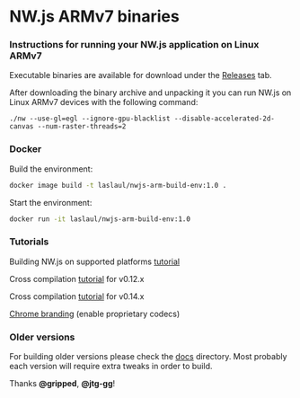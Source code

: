# NW.js ARMv7 binaries

### Instructions for running your NW.js application on Linux ARMv7

Executable binaries are available for download under the [Releases][1] tab.

After downloading the binary archive and unpacking it you can run NW.js on Linux ARMv7 devices with the following command:

`./nw --use-gl=egl --ignore-gpu-blacklist --disable-accelerated-2d-canvas --num-raster-threads=2`

### Docker

Build the environment:

``` Bash
docker image build -t laslaul/nwjs-arm-build-env:1.0 .
```

Start the environment:

``` Bash
docker run -it laslaul/nwjs-arm-build-env:1.0
```

### Tutorials

Building NW.js on supported platforms [tutorial][4]

Cross compilation [tutorial][3] for v0.12.x

Cross compilation [tutorial][5] for v0.14.x

[Chrome branding][6] (enable proprietary codecs)

### Older versions

For building older versions please check the [docs][2] directory.
Most probably each version will require extra tweaks in order to build.

Thanks **@gripped**, **@jtg-gg**!

[1]: https://github.com/LeonardLaszlo/nw.js-armv7-binaries/releases
[2]: https://github.com/LeonardLaszlo/nw.js-armv7-binaries/tree/master/docs
[3]: http://forum.odroid.com/viewtopic.php?f=52&t=16072
[4]: http://docs.nwjs.io/en/latest/For%20Developers/Building%20NW.js
[5]: https://github.com/nwjs/nw.js/issues/1151#issuecomment-222101059
[6]: http://docs.nwjs.io/en/latest/For%20Developers/Enable%20Proprietary%20Codecs
